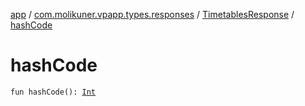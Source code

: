 [app](../../index.md) / [com.molikuner.vpapp.types.responses](../index.md) / [TimetablesResponse](index.md) / [hashCode](./hash-code.md)

# hashCode

`fun hashCode(): `[`Int`](https://kotlinlang.org/api/latest/jvm/stdlib/kotlin/-int/index.html)